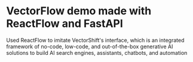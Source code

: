 # VectorFlow demo made with ReactFlow and FastAPI

Used ReactFlow to imitate VectorShift's interface, which is an integrated framework of no-code, low-code, and out-of-the-box generative AI solutions to build AI search engines, assistants, chatbots, and automation
